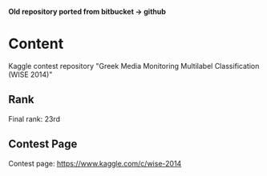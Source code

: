 **Old repository ported from bitbucket -> github**

# Content

Kaggle contest repository "Greek Media Monitoring Multilabel Classification (WISE 2014)"

## Rank

Final rank: 23rd

## Contest Page

Contest page: https://www.kaggle.com/c/wise-2014

